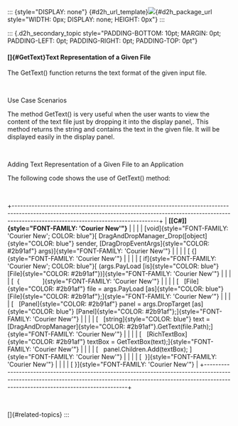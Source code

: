 ::: {style="DISPLAY: none"}
[](ms-xhelp:///?Id=d2h_url_template){#d2h_url_template}![](!package_url!){#d2h_package_url style="WIDTH: 0px; DISPLAY: none; HEIGHT: 0px"}
:::

::: {.d2h_secondary_topic style="PADDING-BOTTOM: 10pt; MARGIN: 0pt; PADDING-LEFT: 0pt; PADDING-RIGHT: 0pt; PADDING-TOP: 0pt"}
#### []{#GetText}Text Representation of a Given File

The GetText() function returns the text format of the given input file.

 

Use Case Scenarios

The method GetText() is very useful when the user wants to view the content of the text file just by dropping it into the display panel,. This method returns the string and contains the text in the given file. It will be displayed easily in the display panel.

 

Adding Text Representation of a Given File to an Application

The following code shows the use of GetText() method:

 

+---------------------------------------------------------------------------------------------------------------------------------------------------------------------------------------------------------------+
| **[\[C#\]]{style="FONT-FAMILY: 'Courier New'"}**                                                                                                                                                              |
|                                                                                                                                                                                                               |
| [void]{style="FONT-FAMILY: 'Courier New'; COLOR: blue"}[ DragAndDropManager_Drop([object]{style="COLOR: blue"} sender, [DragDropEventArgs]{style="COLOR: #2b91af"} args)]{style="FONT-FAMILY: 'Courier New'"} |
|                                                                                                                                                                                                               |
| [ {]{style="FONT-FAMILY: 'Courier New'"}                                                                                                                                                                      |
|                                                                                                                                                                                                               |
| [ if]{style="FONT-FAMILY: 'Courier New'; COLOR: blue"}[ (args.PayLoad [is]{style="COLOR: blue"} [File]{style="COLOR: #2b91af"})]{style="FONT-FAMILY: 'Courier New'"}                                          |
|                                                                                                                                                                                                               |
| [  {             ]{style="FONT-FAMILY: 'Courier New'"}                                                                                                                                                        |
|                                                                                                                                                                                                               |
| [   [File]{style="COLOR: #2b91af"} file = args.PayLoad [as]{style="COLOR: blue"} [File]{style="COLOR: #2b91af"};]{style="FONT-FAMILY: 'Courier New'"}                                                         |
|                                                                                                                                                                                                               |
| [   [Panel]{style="COLOR: #2b91af"} panel = args.DropTarget [as]{style="COLOR: blue"} [Panel]{style="COLOR: #2b91af"};]{style="FONT-FAMILY: 'Courier New'"}                                                   |
|                                                                                                                                                                                                               |
| [   [string]{style="COLOR: blue"} text = [DragAndDropManager]{style="COLOR: #2b91af"}.GetText(file.Path);]{style="FONT-FAMILY: 'Courier New'"}                                                                |
|                                                                                                                                                                                                               |
| [   [RichTextBox]{style="COLOR: #2b91af"} textBox = GetTextBox(text);]{style="FONT-FAMILY: 'Courier New'"}                                                                                                    |
|                                                                                                                                                                                                               |
| [   panel.Children.Add(textBox); ]{style="FONT-FAMILY: 'Courier New'"}                                                                                                                                        |
|                                                                                                                                                                                                               |
| [  }]{style="FONT-FAMILY: 'Courier New'"}                                                                                                                                                                     |
|                                                                                                                                                                                                               |
| [ }]{style="FONT-FAMILY: 'Courier New'"}                                                                                                                                                                      |
+---------------------------------------------------------------------------------------------------------------------------------------------------------------------------------------------------------------+

 

[]{#related-topics}
:::
